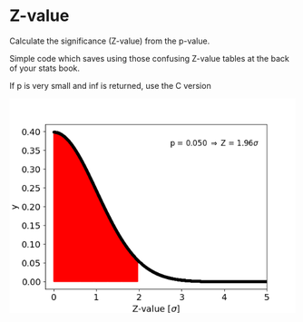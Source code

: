 # Z-value
Calculate the significance (Z-value) from the p-value.

Simple code which saves using those confusing Z-value tables at the back of your stats book.

If p is very small  and inf is returned, use the C version

![](https://raw.githubusercontent.com/steviecurran/Z-value/refs/heads/main/sigma_plot.png)
